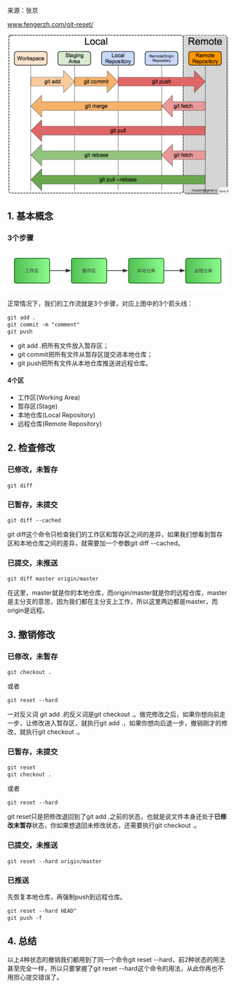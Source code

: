来源：张京  

www.fengerzh.com/git-reset/

![config](images/1.png)

## 1. 基本概念

### 3个步骤

![config](images/2.png)

正常情况下，我们的工作流就是3个步骤，对应上图中的3个箭头线：

```
git add .
git commit -m "comment"
git push
```

- git add .把所有文件放入暂存区；
- git commit把所有文件从暂存区提交进本地仓库；
- git push把所有文件从本地仓库推送进远程仓库。
 
#### 4个区

- 工作区(Working Area)
- 暂存区(Stage)
- 本地仓库(Local Repository)
- 远程仓库(Remote Repository)

## 2. 检查修改

### 已修改，未暂存

```
git diff
```

### 已暂存，未提交

```
git diff --cached
```

git diff这个命令只检查我们的工作区和暂存区之间的差异，如果我们想看到暂存区和本地仓库之间的差异，就需要加一个参数git diff --cached。

### 已提交，未推送

```
git diff master origin/master
```

在这里，master就是你的本地仓库，而origin/master就是你的远程仓库，master是主分支的意思，因为我们都在主分支上工作，所以这里两边都是master，而origin是远程。

## 3. 撤销修改

### 已修改，未暂存

```
git checkout .
```

或者

```
git reset --hard
```

一对反义词 git add .的反义词是git checkout .。做完修改之后，如果你想向前走一步，让修改进入暂存区，就执行git add .，如果你想向后退一步，撤销刚才的修改，就执行git checkout .。

### 已暂存，未提交

```
git reset
git checkout .
```

或者

```
git reset --hard
```

git reset只是把修改退回到了git add .之前的状态，也就是说文件本身还处于**已修改未暂存**状态，你如果想退回未修改状态，还需要执行git checkout .。

### 已提交，未推送

```
git reset --hard origin/master
```

### 已推送

先恢复本地仓库，再强制push到远程仓库。

```
git reset --hard HEAD^
git push -f
```

## 4. 总结

以上4种状态的撤销我们都用到了同一个命令git reset --hard，前2种状态的用法甚至完全一样，所以只要掌握了git reset --hard这个命令的用法，从此你再也不用担心提交错误了。